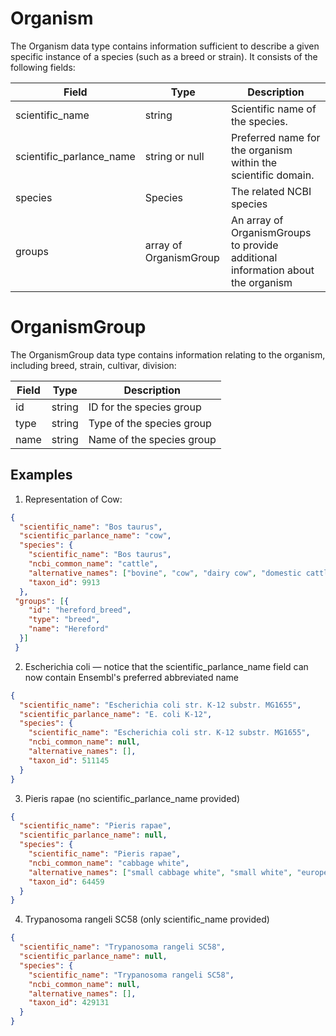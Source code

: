 # Organism

The Organism data type contains information sufficient to describe a given specific instance of a species (such as a breed or strain). It consists of the following fields:

| Field                     | Type                    | Description                               | 
|---------------------------|-------------------------|-------------------------------------------|
| scientific_name           | string                  | Scientific name of the species.           
| scientific_parlance_name  | string or null          | Preferred name for the organism within the scientific domain.
| species                   | Species                 | The related NCBI species
| groups                    | array of OrganismGroup  | An array of OrganismGroups to provide additional information about the organism       


# OrganismGroup

The OrganismGroup data type contains information relating to the organism, including breed, strain, cultivar, division:

| Field         | Type                   | Description                               | 
|---------------|------------------------|-------------------------------------------|
| id            | string                 | ID for the species group           
| type          | string                 | Type of the species group   
| name          | string                 | Name of the species group     




## Examples

1. Representation of Cow:

```json
{
  "scientific_name": "Bos taurus",
  "scientific_parlance_name": "cow",
  "species": {
    "scientific_name": "Bos taurus",
    "ncbi_common_name": "cattle",
    "alternative_names": ["bovine", "cow", "dairy cow", "domestic cattle", "domestic cow"],
    "taxon_id": 9913
  },
 "groups": [{
    "id": "hereford_breed",
    "type": "breed",
    "name": "Hereford"
  }]
 }
```

2. Escherichia coli — notice that the scientific_parlance_name field can now contain Ensembl's preferred abbreviated name

```json
{
  "scientific_name": "Escherichia coli str. K-12 substr. MG1655",
  "scientific_parlance_name": "E. coli K-12",
  "species": {
    "scientific_name": "Escherichia coli str. K-12 substr. MG1655",
    "ncbi_common_name": null, 
    "alternative_names": [],
    "taxon_id": 511145
  }
}
```

3. Pieris rapae (no scientific_parlance_name provided)

```json
{
  "scientific_name": "Pieris rapae",
  "scientific_parlance_name": null,
  "species": {
    "scientific_name": "Pieris rapae",
    "ncbi_common_name": "cabbage white", 
    "alternative_names": ["small cabbage white", "small white", "european cabbage white"],
    "taxon_id": 64459
  }
}
```

4. Trypanosoma rangeli SC58 (only scientific_name provided)

```json
{
  "scientific_name": "Trypanosoma rangeli SC58",
  "scientific_parlance_name": null,
  "species": {
    "scientific_name": "Trypanosoma rangeli SC58",
    "ncbi_common_name": null, 
    "alternative_names": [],
    "taxon_id": 429131
  }
}
```

